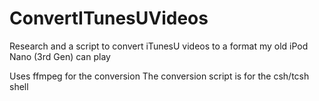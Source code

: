 # ConvertITunesUVideos
Research and a script to convert iTunesU videos to a format my old iPod Nano (3rd Gen) can play

Uses ffmpeg for the conversion
The conversion script is for the csh/tcsh shell


